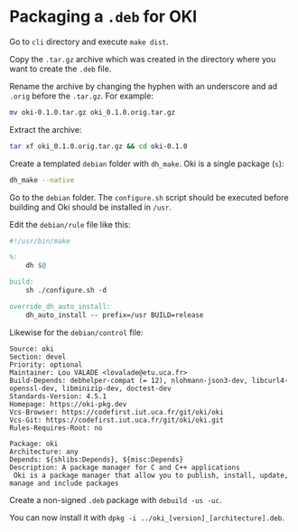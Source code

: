 # Packaging a `.deb` for OKI

Go to `cli` directory and execute `make dist`.

Copy the `.tar.gz` archive which was created in the directory where you want to create the `.deb` file.

Rename the archive by changing the hyphen with an underscore and ad `.orig` before the `.tar.gz`. For example:

```bash
mv oki-0.1.0.tar.gz oki_0.1.0.orig.tar.gz
```

Extract the archive:

```bash
tar xf oki_0.1.0.orig.tar.gz && cd oki-0.1.0
```

Create a templated `debian` folder with `dh_make`. Oki is a single package (`s`):
```bash
dh_make --native
```

Go to the `debian` folder.
The `configure.sh` script should be executed before building and Oki should be installed in `/usr`.

Edit the `debian/rule` file like this:

```Makefile
#!/usr/bin/make

%:
	dh $@

build:
	sh ./configure.sh -d

override_dh_auto_install:
	dh_auto_install -- prefix=/usr BUILD=release
```

Likewise for the `debian/control` file:

```
Source: oki
Section: devel
Priority: optional
Maintainer: Lou VALADE <lovalade@etu.uca.fr>
Build-Depends: debhelper-compat (= 12), nlohmann-json3-dev, libcurl4-openssl-dev, libminizip-dev, doctest-dev
Standards-Version: 4.5.1
Homepage: https://oki-pkg.dev
Vcs-Browser: https://codefirst.iut.uca.fr/git/oki/oki
Vcs-Git: https://codefirst.iut.uca.fr/git/oki/oki.git
Rules-Requires-Root: no

Package: oki
Architecture: any
Depends: ${shlibs:Depends}, ${misc:Depends}
Description: A package manager for C and C++ applications
 Oki is a package manager that allow you to publish, install, update, manage and include packages
```

Create a non-signed `.deb` package with `debuild -us -uc`.

You can now install it with `dpkg -i ../oki_[version]_[architecture].deb`.
